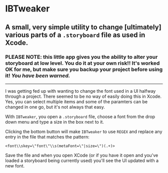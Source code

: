 # IBTweaker

## A small, very simple utility to change [ultimately] various parts of a `.storyboard` file as used in Xcode.

### PLEASE NOTE: this little app gives you the ability to alter your storyboard at low level. You do it at your own risk!! It's worked OK for me, but make sure you backup your project before using it! _You have been warned._

***

I was getting fed up with wanting to change the font used in a UI halfway through a project. There seemed to be no way of easily doing this in Xcode. Yes, you can select multiple items and some of the paramters can be changed in one go, but it's not always that easy.

With `IBTweaker`, you open a `.storyboard` file, choose a font from the drop down menu and type a size in the box next to it.

Clicking the bottom button will make `IBTweaker` to use `REGEX` and replace any entry in the file that matches the pattern:

`<font\\skey=\"font\"\\s(metaFont=\"|size=\")(.+)>`

Save the file and when you open XCode (or if you have it open and you've loaded a storyboard being currently used) you'll see the UI updated with a new font.
